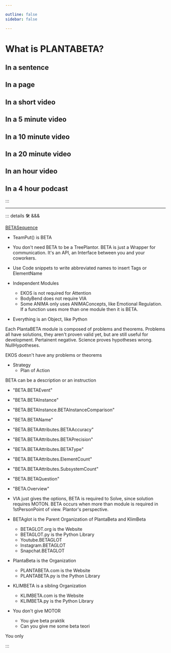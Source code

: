 ```yaml
---

outline: false 
sidebar: false

---
```


# <beta>What is PLANTABETA?</beta>

## In a sentence

## In a page

## In a short video

## In a 5 minute video

## In a 10 minute video

## In a 20 minute video

## In an hour video

## In a 4 hour podcast

:::

---

<!-- =================================================== -->
<!-- =================================================== -->
<!-- =================================================== -->
<!-- =================================================== -->
<!-- =================================================== -->
::: details 🛠 &&&

[BETASequence](https://docs.python.org/3/library/stdtypes.html#sequence-types-list-tuple-range)

- TeamPut() is BETA
- You don't need BETA to be a TreePlantor. BETA is just a Wrapper for communication. It's an API, an Interface between you and your coworkers.
- Use Code snippets to write abbreviated names to insert Tags or ElementName

- Independent Modules
    - EKOS is not required for Attention
    - BodyBend does not require VIA
    - Some ANIMA only uses ANIMAConcepts, like Emotional Regulation. If a function uses more than one module then it is BETA.

- Everything is an Object, like Python

Each PlantaBETA module is composed of problems and theorems. Problems all have solutions, they aren't proven valid yet, but are still useful for development. Pertainent negative. Science proves hypotheses wrong. NullHypotheses.

EKOS doesn't have any problems or theorems

- Strategy
    - Plan of Action

BETA can be a description or an instruction

- "BETA.BETAEvent"
- "BETA.BETAInstance"
- "BETA.BETAInstance.BETAInstanceComparison"
- "BETA.BETAName"
- "BETA.BETAAttributes.BETAAccuracy"
- "BETA.BETAAttributes.BETAPrecision"
- "BETA.BETAAttributes.BETAType"
- "BETA.BETAAttributes.ElementCount"
- "BETA.BETAAttributes.SubsystemCount"
- "BETA.BETAQuestion"
- "BETA.Overview"

- VIA just gives the options, BETA is required to Solve, since solution requires MOTON. BETA occurs when more than module is required in 1stPersonPoint of view. Plantor's perspective.

- BETAglot is the Parent Organization of PlantaBeta and KlimBeta
    - BETAGLOT.org is the Website
    - BETAGLOT.py is the Python Library
    - Youtube.BETAGLOT
    - Instagram.BETAGLOT
    - Snapchat.BETAGLOT
- PlantaBeta is the Organization
    - PLANTABETA.com is the Website
    - PLANTABETA.py is the Python Library
- KLIMBETA is a sibling Organization
    - KLIMBETA.com is the Website
    - KLIMBETA.py is the Python Library

- You don't give MOTOR
    - You give beta praktik
    - Can you give me some beta teori

You only

:::
